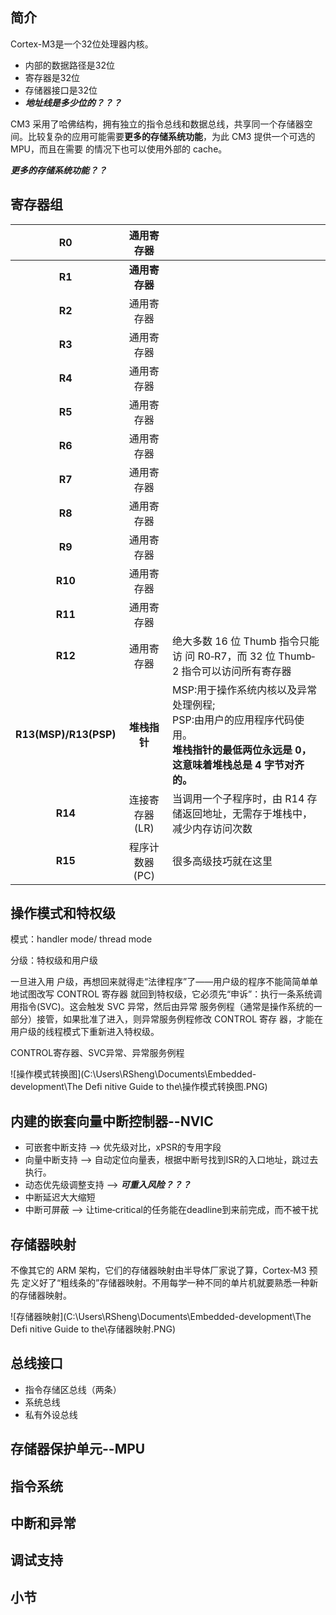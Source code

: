 ## 简介

Cortex-M3是一个32位处理器内核。

- 内部的数据路径是32位
- 寄存器是32位
- 存储器接口是32位
- ***地址线是多少位的？？？***

CM3 采用了哈佛结构，拥有独立的指令总线和数据总线，共享同一个存储器空间。比较复杂的应用可能需要**更多的存储系统功能**，为此 CM3 提供一个可选的 MPU，而且在需要 的情况下也可以使用外部的 cache。

***更多的存储系统功能？？***

## 寄存器组

|          R0           |   通用寄存器   |                                                              |
| :-------------------: | :------------: | ------------------------------------------------------------ |
|        **R1**         | **通用寄存器** |                                                              |
|        **R2**         |   通用寄存器   |                                                              |
|        **R3**         |   通用寄存器   |                                                              |
|        **R4**         |   通用寄存器   |                                                              |
|        **R5**         |   通用寄存器   |                                                              |
|        **R6**         |   通用寄存器   |                                                              |
|        **R7**         |   通用寄存器   |                                                              |
|        **R8**         |   通用寄存器   |                                                              |
|        **R9**         |   通用寄存器   |                                                              |
|        **R10**        |   通用寄存器   |                                                              |
|        **R11**        |   通用寄存器   |                                                              |
|        **R12**        |   通用寄存器   | 绝大多数 16 位 Thumb 指令只能访 问 R0‐R7，而 32 位 Thumb‐2 指令可以访问所有寄存器 |
| **R13(MSP)/R13(PSP)** |  **堆栈指针**  | MSP:用于操作系统内核以及异常处理例程;<br />PSP:由用户的应用程序代码使用。<br />**堆栈指针的最低两位永远是 0，这意味着堆栈总是 4 字节对齐的。** |
|        **R14**        | 连接寄存器(LR) | 当调用一个子程序时，由 R14 存储返回地址，无需存于堆栈中，减少内存访问次数 |
|        **R15**        | 程序计数器(PC) | 很多高级技巧就在这里                                         |

## 操作模式和特权级

模式：handler mode/ thread mode

分级：特权级和用户级

一旦进入用 户级，再想回来就得走“法律程序”了——用户级的程序不能简简单单地试图改写 CONTROL 寄存器 就回到特权级，它必须先“申诉”：执行一条系统调用指令(SVC)。这会触发 SVC 异常，然后由异常 服务例程（通常是操作系统的一部分）接管，如果批准了进入，则异常服务例程修改 CONTROL 寄存 器，才能在用户级的线程模式下重新进入特权级。

CONTROL寄存器、SVC异常、异常服务例程

![操作模式转换图](C:\Users\RSheng\Documents\Embedded-development\The Defi nitive Guide to the\操作模式转换图.PNG)

## 内建的嵌套向量中断控制器--NVIC

- 可嵌套中断支持 ——> 优先级对比，xPSR的专用字段
- 向量中断支持 ——> 自动定位向量表，根据中断号找到ISR的入口地址，跳过去执行。
- 动态优先级调整支持 ——> ***可重入风险？？？***
- 中断延迟大大缩短
- 中断可屏蔽 ——> 让time‐critical的任务能在deadline到来前完成，而不被干扰

## 存储器映射

不像其它的 ARM 架构，它们的存储器映射由半导体厂家说了算，Cortex‐M3 预先 定义好了“粗线条的”存储器映射。不用每学一种不同的单片机就要熟悉一种新的存储器映射。

![存储器映射](C:\Users\RSheng\Documents\Embedded-development\The Defi nitive Guide to the\存储器映射.PNG)

## 总线接口

- 指令存储区总线（两条）
- 系统总线 
- 私有外设总线

## 存储器保护单元--MPU

## 指令系统

## 中断和异常

## 调试支持

## 小节

